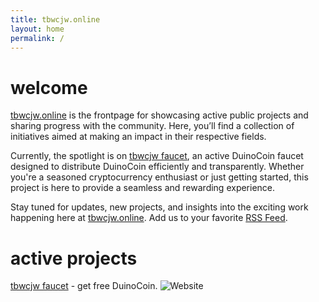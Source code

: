 ```yaml
---
title: tbwcjw.online
layout: home
permalink: /
---
```


# welcome
[tbwcjw.online](https://tbwcjw.online) is the frontpage for showcasing active public projects and sharing progress with the community. Here, you’ll find a collection of initiatives aimed at making an impact in their respective fields.

Currently, the spotlight is on [tbwcjw faucet](https://faucet.tbwcjw.online/), an active DuinoCoin faucet designed to distribute DuinoCoin efficiently and transparently. Whether you're a seasoned cryptocurrency enthusiast or just getting started, this project is here to provide a seamless and rewarding experience.

Stay tuned for updates, new projects, and insights into the exciting work happening here at [tbwcjw.online](https://tbwcjw.online). Add us to your favorite [RSS Feed](https://tbwcjw.online/feed).

# active projects
[tbwcjw faucet](https://faucet.tbwcjw.online/) - get free DuinoCoin. ![Website](https://img.shields.io/website?url=https%3A%2F%2Ffaucet.tbwcjw.online&label=faucet)

